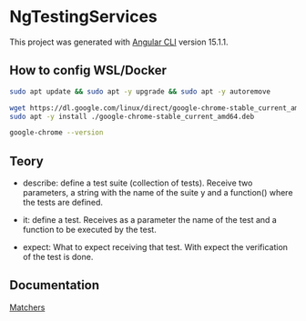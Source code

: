 # NgTestingServices

This project was generated with [Angular CLI](https://github.com/angular/angular-cli) version 15.1.1.

## How to config WSL/Docker

```sh
sudo apt update && sudo apt -y upgrade && sudo apt -y autoremove

wget https://dl.google.com/linux/direct/google-chrome-stable_current_amd64.deb
sudo apt -y install ./google-chrome-stable_current_amd64.deb

google-chrome --version
```

## Teory

- describe: define a test suite (collection of tests). Receive two parameters, a string with the name of the suite y and a function() where the tests are defined.

- it: define a test. Receives as a parameter the name of the test and a function to be executed by the test.

- expect: What to expect receiving that test. With expect the verification of the test is done.

## Documentation

[Matchers](https://jasmine.github.io/api/edge/matchers.html)
